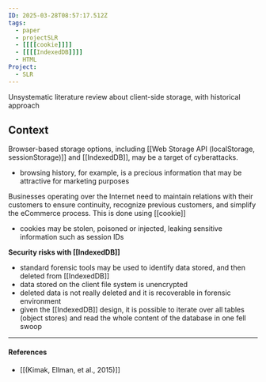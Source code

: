 ```yaml
---
ID: 2025-03-28T08:57:17.512Z
tags:
  - paper
  - projectSLR
  - [[[[cookie]]]]
  - [[[[IndexedDB]]]]
  - HTML
Project:
  - SLR
---
```

Unsystematic literature review about client-side storage, with historical approach
## Context

Browser-based storage options, including [[Web Storage API (localStorage, sessionStorage)]] and [[IndexedDB]], may be a target of cyberattacks.
- browsing history, for example, is a precious information that may be attractive for marketing purposes

Businesses operating over the Internet need to maintain relations with their customers to ensure continuity, recognize previous customers, and simplify the eCommerce process. This is done using [[cookie]]
- cookies may be stolen, poisoned or injected, leaking sensitive information such as session IDs

**Security risks with [[IndexedDB]]**
- standard forensic tools may be used to identify data stored, and then deleted from [[IndexedDB]]
- data stored on the client file system is unencrypted
- deleted data is not really deleted and it is recoverable in forensic environment
- given the [[IndexedDB]] design, it is possible to iterate over all tables (object stores) and read the whole content of the database in one fell swoop

---
#### References
- [[(Kimak, Ellman, et al., 2015)]]
